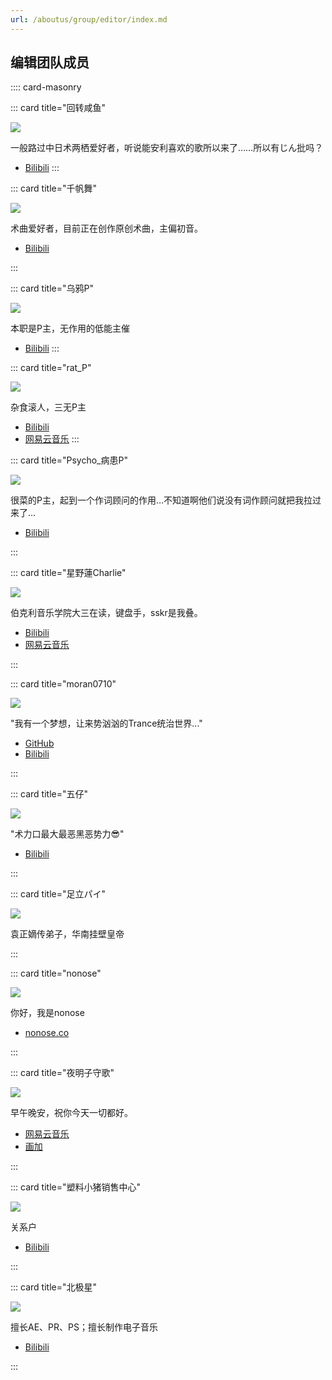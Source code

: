```yaml
---
url: /aboutus/group/editor/index.md
---
```

## 编辑团队成员

:::: card-masonry

::: card title="回转咸鱼"

![](https://tc.z.wiki/autoupload/f/MZ5k-epi0Mh7HEnTf6jc2nJ1g2z4IKY8v7qfC-9y8r6yl5f0KlZfm6UsKj-HyTuv/20250802/hv12/160X160/34c9a1157ea7f17c21f3566b03f8319c.jpg)

一般路过中日术两栖爱好者，听说能安利喜欢的歌所以来了……所以有じん批吗？

* [Bilibili](https://space.bilibili.com/607655197)
  :::

::: card title="千帆舞"

![](https://tc.z.wiki/autoupload/f/MZ5k-epi0Mh7HEnTf6jc2nJ1g2z4IKY8v7qfC-9y8r6yl5f0KlZfm6UsKj-HyTuv/20250802/VUEq/160X160/b_af25a3bb41e76f05435a246132ab7079.jpg)

术曲爱好者，目前正在创作原创术曲，主偏初音。

* [Bilibili](https://space.bilibili.com/3546569993357820)

:::

::: card title="乌鸦P"

![](https://z.wiki/u/p3uhhj)

本职是P主，无作用的低能主催

* [Bilibili](https://space.bilibili.com/10270064)
  :::

::: card title="rat\_P"

![](https://tc.z.wiki/autoupload/f/MZ5k-epi0Mh7HEnTf6jc2nJ1g2z4IKY8v7qfC-9y8r6yl5f0KlZfm6UsKj-HyTuv/20250802/Wnp0/160X160/b_b86de1c28e0a7c6b535305c6d44e7e28.jpg)

杂食滚人，三无P主

* [Bilibili](https://space.bilibili.com/3546392528161058)
* [网易云音乐](https://music.163.com/#/artist?id=59948266)
  :::

::: card title="Psycho\_病患P"

![](https://tc.z.wiki/autoupload/f/MZ5k-epi0Mh7HEnTf6jc2nJ1g2z4IKY8v7qfC-9y8r6yl5f0KlZfm6UsKj-HyTuv/20250802/VKqW/160X160/56837556E75CEEBA5EB2D14342AF0723.jpg)

很菜的P主，起到一个作词顾问的作用…不知道啊他们说没有词作顾问就把我拉过来了…

* [Bilibili](https://space.bilibili.com/2013212334)

:::

::: card title="星野蓮Charlie"

![](https://tc.z.wiki/autoupload/f/MZ5k-epi0Mh7HEnTf6jc2nJ1g2z4IKY8v7qfC-9y8r6yl5f0KlZfm6UsKj-HyTuv/20250802/k5QJ/160X160/F8C6FAF0BFC07310E3C12084EB0C9776.jpg)

伯克利音乐学院大三在读，键盘手，sskr是我叠。

* [Bilibili](https://space.bilibili.com/1068465455)
* [网易云音乐](https://music.163.com/#/artist?id=55137682)

:::

::: card title="moran0710"

![](https://tc.z.wiki/autoupload/MZ5k-epi0Mh7HEnTf6jc2nJ1g2z4IKY8v7qfC-9y8r6yl5f0KlZfm6UsKj-HyTuv/20250623/bWLw/160X160/b_aad7fe6641661bce6a7cea6d42d6d9ae_resized.jpg)

"我有一个梦想，让来势汹汹的Trance统治世界..."

* [GitHub](https://github.com/moran0710)
* [Bilibili](https://space.bilibili.com/504020393)

:::

::: card title="五仔"

![](https://tc.z.wiki/autoupload/f/MZ5k-epi0Mh7HEnTf6jc2nJ1g2z4IKY8v7qfC-9y8r6yl5f0KlZfm6UsKj-HyTuv/20250802/np6z/160X160/b_71c51c2dd63fdc29970eab821a15eae6.jpg)

"术力口最大最恶黑恶势力😎"

* [Bilibili](https://space.bilibili.com/1317468428)

:::

::: card title="足立パイ"

![](https://tc.z.wiki/autoupload/f/MZ5k-epi0Mh7HEnTf6jc2nJ1g2z4IKY8v7qfC-9y8r6yl5f0KlZfm6UsKj-HyTuv/20250802/TOx8/162X160/6B8969777BDFC52C5419131DF13A5C02.jpg)

袁正嫡传弟子，华南挂壁皇帝

:::

::: card title="nonose"

![](https://tc.z.wiki/autoupload/f/MZ5k-epi0Mh7HEnTf6jc2nJ1g2z4IKY8v7qfC-9y8r6yl5f0KlZfm6UsKj-HyTuv/20250802/Wlgl/160X160/658fd4245c7ebacff02457831376c74b.jpg)

你好，我是nonose

* [nonose.co](https://nonose.co)

:::

::: card title="夜明子守歌"

![](https://tc.z.wiki/autoupload/f/N6w5An4Q4IgCuKaF1RpxqmeYRDBYR3U-h-hdsEbXNmOyl5f0KlZfm6UsKj-HyTuv/20250802/Muz0/1920X1920/C55427E9CA4A3F390D3F1DB5C9B03115.jpg)

早午晚安，祝你今天一切都好。

* [网易云音乐](https://music.163.com/#/artist?id=97620056)
* [画加](https://huajia.163.com/main/profile/1rxyoKY8)

:::

::: card title="塑料小猪销售中心"

![](https://tc.z.wiki/autoupload/f/N6w5An4Q4IgCuKaF1RpxqmeYRDBYR3U-h-hdsEbXNmOyl5f0KlZfm6UsKj-HyTuv/20250802/MMje/160X160/A9AA38240287FCE46AD7C1A377361177_resized.png)

关系户

* [Bilibili](https://space.bilibili.com/435982573)

:::

::: card title="北极星"

![](https://tc.z.wiki/autoupload/f/MZ5k-epi0Mh7HEnTf6jc2nJ1g2z4IKY8v7qfC-9y8r6yl5f0KlZfm6UsKj-HyTuv/20250816/Y38D/160X160/8C8570B6DEDC2BF9EED79DBC0CECEC0C.jpg/webp)

擅长AE、PR、PS；擅长制作电子音乐

* [Bilibili](https://space.bilibili.com/3546914618346106)

:::
